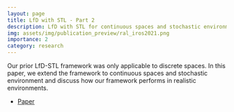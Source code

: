 ```yaml
---
layout: page
title: LfD with STL - Part 2
description: LfD with STL for continuous spaces and stochastic environment
img: assets/img/publication_preview/ral_iros2021.png
importance: 2
category: research
---
```


Our prior LfD-STL framework was only applicable to discrete spaces. In this paper, we extend the framework to continuous spaces and stochastic environment and discuss how our framework performs in realistic environments.

- [Paper](https://ieeexplore.ieee.org/abstract/document/9465661/)